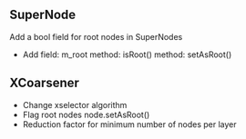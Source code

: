 ## SuperNode

Add a bool field for root nodes in SuperNodes

- Add field: m_root
method: isRoot()
method: setAsRoot()

## XCoarsener

- Change xselector algorithm
- Flag root nodes node.setAsRoot()
- Reduction factor for minimum number of nodes per layer
